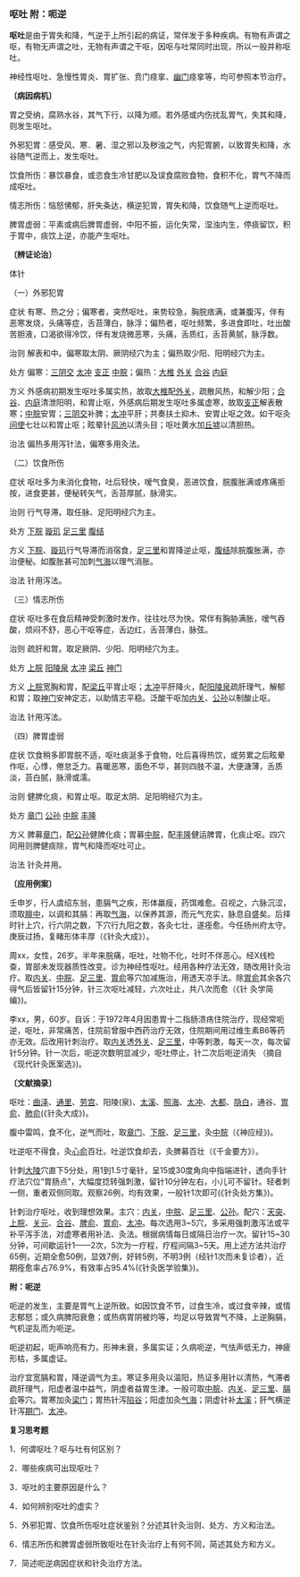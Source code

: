 ### 呕吐 附：呃逆

**呕吐**是由于胃失和降，气逆于上所引起的病证，常伴发于多种疾病。有物有声谓之呕，有物无声谓之吐，无物有声谓之干呕，因呕与吐常同时出现，所以一般并称呕吐。

神经性呕吐、急慢性胃炎、胃扩张、贲门痉挛、[幽门](https://www.gmzyjc.com/read/zjs/zjs3.1.7-8-0.0.2.3.21.md)痉挛等，均可参照本节治疗。

**〔病因病机〕**

胃之受纳，腐熟水谷，其气下行，以降为顺。若外感或内伤扰乱胃气，失其和降，则发生呕吐。

外邪犯胃：感受风、寒．暑、湿之邪以及秽浊之气，内犯胃腑，以致胃失和降，水谷随气逆而上，发生呕吐。

饮食所伤：暴饮暴食，或恣食生冷甘肥以及误食腐败食物，食积不化，胃气不降而成呕吐。

情志所伤：恼怒怫郁，肝失条达，横逆犯胃，胃失和降，饮食随气上逆而呕吐。

脾胃虚弱：平素或病后脾胃虚弱，中阳不振，运化失常，湿浊内生，停痰留饮，积于胃中，痰饮上逆，亦能产生呕吐。

**〔辨证论治〕**

体针

（一）外邪犯胃

症状  有寒、热之分；偏寒者，突然呕吐，来势较急，胸脘痞满，或兼腹泻，伴有恶寒发烧，头痛等症，舌苔薄白，脉浮；偏热者，呕吐频繁，多进食即吐，吐出酸苦胆液，口渴欲得冷饮，伴有发烧微恶寒，头痛，舌质红，舌苔黄腻，脉浮数。

治则  解表和中。偏寒取太阴、厥阴经穴为主；偏热取少阳、阳明经穴为主。

处方  偏寒：[三阴交](https://www.gmzyjc.com/read/zjs/zjs3.1.4-6-0.0.1.3.6.md)  [太冲](https://www.gmzyjc.com/read/zjs/zjs3.1.9-12-0.0.4.3.3.md)  [支正](https://www.gmzyjc.com/read/zjs/zjs3.1.4-6-0.0.3.3.7.md)  [中脘](https://www.gmzyjc.com/read/zjs/zjs3.2.1-0.1.1.3.11.md)；偏热：[大椎](https://www.gmzyjc.com/read/zjs/zjs3.2.2-0.0.1.3.14.md)  [外关](https://www.gmzyjc.com/read/zjs/zjs3.1.9-12-0.0.2.3.5.md) [合谷](https://www.gmzyjc.com/read/zjs/zjs3.1.1-3-0.1.2.3.4.md)  [内庭](https://www.gmzyjc.com/read/zjs/zjs3.1.1-3-0.1.3.3.44.md)

方义  外感病初期发生呕吐多属实热，故取[大椎](https://www.gmzyjc.com/read/zjs/zjs3.2.2-0.0.1.3.14.md)配[外关](https://www.gmzyjc.com/read/zjs/zjs3.1.9-12-0.0.2.3.5.md)，疏散风热，和解少阳；[合谷](https://www.gmzyjc.com/read/zjs/zjs3.1.1-3-0.1.2.3.4.md)、[内庭](https://www.gmzyjc.com/read/zjs/zjs3.1.1-3-0.1.3.3.44.md)清泄阳明，和胃止呕，外感病后期发生呕吐多属虚寒，故取[支正](https://www.gmzyjc.com/read/zjs/zjs3.1.4-6-0.0.3.3.7.md)解表散寒；[中脘](https://www.gmzyjc.com/read/zjs/zjs3.2.1-0.1.1.3.11.md)安胃；[三阴交](https://www.gmzyjc.com/read/zjs/zjs3.1.4-6-0.0.1.3.6.md)补脾；[太冲](https://www.gmzyjc.com/read/zjs/zjs3.1.9-12-0.0.4.3.3.md)平肝；共奏扶土抑木、安胃止呕之效。如干呕灸[间使](https://www.gmzyjc.com/read/zjs/zjs3.1.9-12-0.0.1.3.5.md)七壮以和胃止呕；眩晕针[风池](https://www.gmzyjc.com/read/zjs/zjs3.1.9-12-0.0.3.3.20.md)以清头目；呕吐黄水加[丘墟](https://www.gmzyjc.com/read/zjs/zjs3.1.9-12-0.0.3.3.40.md)以清胆热。

治法  偏热多用泻针法，偏寒多用灸法。

（二）饮食所伤

症状  呕吐多为未消化食物，吐后轻快，嗳气食臭，恶进饮食，脘腹胀满或疼痛拒按，进食更甚，便秘转矢气，舌苔厚腻，脉滑实。

治则  行气导滞。取任脉、足阳明经穴为主。

处方  [下脘](https://www.gmzyjc.com/read/zjs/zjs3.2.1-0.1.1.3.9.md)  [璇玑](https://www.gmzyjc.com/read/zjs/zjs3.2.1-0.1.1.3.20.md)  [足三里](https://www.gmzyjc.com/read/zjs/zjs3.1.1-3-0.1.3.3.36.md)  [腹结](https://www.gmzyjc.com/read/zjs/zjs3.1.4-6-0.0.1.3.14.md)

方义  [下脘](https://www.gmzyjc.com/read/zjs/zjs3.2.1-0.1.1.3.9.md)、[璇玑](https://www.gmzyjc.com/read/zjs/zjs3.2.1-0.1.1.3.20.md)行气导滞而消宿食，[足三里](https://www.gmzyjc.com/read/zjs/zjs3.1.1-3-0.1.3.3.36.md)和胃降逆止呕，[腹结](https://www.gmzyjc.com/read/zjs/zjs3.1.4-6-0.0.1.3.14.md)除脘腹胀满，亦治便秘。如腹胀甚可加刺[气海](https://www.gmzyjc.com/read/zjs/zjs3.2.1-0.1.1.3.6.md)以理气消胀。

治法  针用泻法。

（三）情志所伤

症状  呕吐多在食后精神受刺激时发作，往往吐尽为快。常伴有胸胁满胀，嗳气吞酸，烦闷不舒，恶心干呕等症，舌边红，舌苔薄白，脉弦。

治则  疏肝和胃。取足厥阴、少阳、阳明经穴为主。

处方  [上脘](https://www.gmzyjc.com/read/zjs/zjs3.2.1-0.1.1.3.12.md)  [阳陵泉](https://www.gmzyjc.com/read/zjs/zjs3.1.9-12-0.0.3.3.34.md)  [太冲](https://www.gmzyjc.com/read/zjs/zjs3.1.9-12-0.0.4.3.3.md)  [梁丘](https://www.gmzyjc.com/read/zjs/zjs3.1.1-3-0.1.3.3.34.md)  [神门](https://www.gmzyjc.com/read/zjs/zjs3.1.4-6-0.0.2.3.7.md)

方义  [上脘](https://www.gmzyjc.com/read/zjs/zjs3.2.1-0.1.1.3.12.md)宽胸和胃，配[梁丘](https://www.gmzyjc.com/read/zjs/zjs3.1.1-3-0.1.3.3.34.md)平胃止呕；[太冲](https://www.gmzyjc.com/read/zjs/zjs3.1.9-12-0.0.4.3.3.md)平肝降火，配[阳陵泉](https://www.gmzyjc.com/read/zjs/zjs3.1.9-12-0.0.3.3.34.md)疏肝理气，解郁和胃；取[神门](https://www.gmzyjc.com/read/zjs/zjs3.1.4-6-0.0.2.3.7.md)安神定志，以助情志平稳。泛酸干呕加[内关](https://www.gmzyjc.com/read/zjs/zjs3.1.9-12-0.0.1.3.6.md)、[公孙](https://www.gmzyjc.com/read/zjs/zjs3.1.4-6-0.0.1.3.4.md)以制酸止呕。

治法  针用泻法。

（四）脾胃虚弱

症状  饮食稍多即胃脘不适，呕吐痰涎多于食物，吐后喜得热饮，或劳累之后眩晕作呕，心悸，倦怠乏力。喜暖恶寒，面色不华，甚则四肢不温，大便溏薄，舌质淡，苔白腻，脉滑或濡。

治则  健脾化痰，和胃止呕。取足太阴、足阳明经穴为主。

处方  [章门](https://www.gmzyjc.com/read/zjs/zjs3.1.9-12-0.0.4.3.13.md)  [公孙](https://www.gmzyjc.com/read/zjs/zjs3.1.4-6-0.0.1.3.4.md)  [中脘](https://www.gmzyjc.com/read/zjs/zjs3.2.1-0.1.1.3.11.md)  [丰隆](https://www.gmzyjc.com/read/zjs/zjs3.1.1-3-0.1.3.3.40.md)

方义  脾募[章门](https://www.gmzyjc.com/read/zjs/zjs3.1.9-12-0.0.4.3.13.md)，配[公孙](https://www.gmzyjc.com/read/zjs/zjs3.1.4-6-0.0.1.3.4.md)健脾化痰；胃募[中脘](https://www.gmzyjc.com/read/zjs/zjs3.2.1-0.1.1.3.11.md)，配[丰隆](https://www.gmzyjc.com/read/zjs/zjs3.1.1-3-0.1.3.3.40.md)健运脾胃，化痰止呕。四穴同用则脾健痰除，胃气和降而呕吐可止。

治法  针灸并用。

**〔应用例案〕**

壬申岁，行人虞绍东翁，患膈气之疾，形体羸瘦，药饵难愈。召视之，六脉沉涩，须取[膻中](https://www.gmzyjc.com/read/zjs/zjs3.2.1-0.1.1.3.16.md)，以调和其膈：再取[气海](https://www.gmzyjc.com/read/zjs/zjs3.2.1-0.1.1.3.6.md)，以保养其源，而元气充实，脉息自盛矣。后择时针上穴，行六阴之数，下穴行九阳之数，各灸七壮，遂痊愈。今任扬州府太守。庚辰过扬，复睹形体丰厚（《针灸大成》）。

周xx，女性，26岁。半年来脘痛，呕吐，吐物不化，吐时不伴恶心。经X线检查，胃部未发现器质性改变。诊为神经性呕吐。经用各种疗法无效，随改用针灸治疗。取[内关](https://www.gmzyjc.com/read/zjs/zjs3.1.9-12-0.0.1.3.6.md)、[中脘](https://www.gmzyjc.com/read/zjs/zjs3.2.1-0.1.1.3.11.md)、[足三里](https://www.gmzyjc.com/read/zjs/zjs3.1.1-3-0.1.3.3.36.md)、[胃俞](https://www.gmzyjc.com/read/zjs/zjs3.1.7-8-0.0.1.3.21.md)等穴加减施治，用透天凉手法。除[胃俞](https://www.gmzyjc.com/read/zjs/zjs3.1.7-8-0.0.1.3.21.md)其余各穴得气后皆留针15分钟，针三次呕吐减轻，六次吐止，共八次而愈（《针
灸学简编》)。

李xx，男，60岁。自诉：于1972年4月因患胃十二指肠溃疡住院治疗，现经常呃逆，呕吐，非常痛苦，住院前曾服中西药治疗无效，住院期间用过维生素B6等药亦无效。后改用针刺治疗。取[内关](https://www.gmzyjc.com/read/zjs/zjs3.1.9-12-0.0.1.3.6.md)透[外关](https://www.gmzyjc.com/read/zjs/zjs3.1.9-12-0.0.2.3.5.md)、[足三里](https://www.gmzyjc.com/read/zjs/zjs3.1.1-3-0.1.3.3.36.md)，中等刺激，每天一次，每次留针5分钟。针一次后，呃逆次数明显减少，呕吐停止，针二次后呃逆消失
（摘自《现代针灸医案选》)。

**〔文献摘录〕**

呕吐：[曲泽](https://www.gmzyjc.com/read/zjs/zjs3.1.9-12-0.0.1.3.3.md)、[通里](https://www.gmzyjc.com/read/zjs/zjs3.1.4-6-0.0.2.3.5.md)、[劳宫](https://www.gmzyjc.com/read/zjs/zjs3.1.9-12-0.0.1.3.8.md)、阳陵(泉)、[太溪](https://www.gmzyjc.com/read/zjs/zjs3.1.7-8-0.0.2.3.3.md)、[照海](https://www.gmzyjc.com/read/zjs/zjs3.1.7-8-0.0.2.3.6.md)、[太冲](https://www.gmzyjc.com/read/zjs/zjs3.1.9-12-0.0.4.3.3.md)、[大都](https://www.gmzyjc.com/read/zjs/zjs3.1.4-6-0.0.1.3.2.md)、[隐白](https://www.gmzyjc.com/read/zjs/zjs3.1.4-6-0.0.1.3.1.md)，通谷、[胃俞](https://www.gmzyjc.com/read/zjs/zjs3.1.7-8-0.0.1.3.21.md)、[肺俞](https://www.gmzyjc.com/read/zjs/zjs3.1.7-8-0.0.1.3.13.md)(《针灸大成》)。

腹中雷鸣，食不化，逆气而吐，取[章门](https://www.gmzyjc.com/read/zjs/zjs3.1.9-12-0.0.4.3.13.md)、[下脘](https://www.gmzyjc.com/read/zjs/zjs3.2.1-0.1.1.3.9.md)、[足三里](https://www.gmzyjc.com/read/zjs/zjs3.1.1-3-0.1.3.3.36.md)，灸[中脘](https://www.gmzyjc.com/read/zjs/zjs3.2.1-0.1.1.3.11.md)（《神应经》)。

吐逆呕不得食，灸[心俞](https://www.gmzyjc.com/read/zjs/zjs3.1.7-8-0.0.1.3.15.md)百壮。吐逆饮食却去，灸脾募百壮（《千金要方》）。

针刺[大陵](https://www.gmzyjc.com/read/zjs/zjs3.1.9-12-0.0.1.3.7.md)穴直下5分处，用1到1.5寸毫针，呈15或30度角向中指端进针，透向手针疗法穴位“胃肠点”，大幅度捻转强刺激，留针10分钟左右，小儿可不留针。轻者刺一侧，重者双侧同取。观察26例，均有效果，一般针1次即可(《针灸处方集》)。

针刺治疗呕吐，收到理想效果。主穴：[内关](https://www.gmzyjc.com/read/zjs/zjs3.1.9-12-0.0.1.3.6.md)，[中脘](https://www.gmzyjc.com/read/zjs/zjs3.2.1-0.1.1.3.11.md)、[足三里](https://www.gmzyjc.com/read/zjs/zjs3.1.1-3-0.1.3.3.36.md)、[公孙](https://www.gmzyjc.com/read/zjs/zjs3.1.4-6-0.0.1.3.4.md)。配穴：[天突](https://www.gmzyjc.com/read/zjs/zjs3.2.1-0.1.1.3.20.1.md)、[上脘](https://www.gmzyjc.com/read/zjs/zjs3.2.1-0.1.1.3.12.md)、[关元](https://www.gmzyjc.com/read/zjs/zjs3.2.1-0.1.1.3.4.md)、[合谷](https://www.gmzyjc.com/read/zjs/zjs3.1.1-3-0.1.2.3.4.md)、[脾俞](https://www.gmzyjc.com/read/zjs/zjs3.1.7-8-0.0.1.3.20.md)、[胃俞](https://www.gmzyjc.com/read/zjs/zjs3.1.7-8-0.0.1.3.21.md)、[太冲](https://www.gmzyjc.com/read/zjs/zjs3.1.9-12-0.0.4.3.3.md)。每次选用3~5穴，多采用强刺激泻法或平补平泻手法，对虚寒者用补法、灸法。根据病情每日或隔日治疗一次。留针15~30分钟，可间歇运针1——2次，5次为一疗程，疗程间隔3~5天。用上述方法共治疗65例，近期全愈50例，显效7例，好转5例，不明3例（经针1次而未复诊者），近期痊愈率占76.9%，有效率占95.4%(《针灸医学验集》)。

**附：呃逆**

呃逆的发生，主要是胃气上逆所致。如因饮食不节，过食生冷，或过食辛辣，或情志郁怒；或久病脾阳衰惫；或热病胃阴被灼等，均足以导致胃气不降，上逆胸膈，气机逆乱而为呃逆。

呃逆初起，呃声响亮有力，形神未衰，多属实证；久病呃逆，气怯声低无力，神疲形枯，多属虚证。

治疗宜宽膈和胃，降逆调气为主。寒证多用灸以温阳，热证多用针以清热，气滞者疏肝理气，阳虚者温中益气，阴虚者益胃生津。一般可取[中脘](https://www.gmzyjc.com/read/zjs/zjs3.2.1-0.1.1.3.11.md)、[内关](https://www.gmzyjc.com/read/zjs/zjs3.1.9-12-0.0.1.3.6.md)、[足三里](https://www.gmzyjc.com/read/zjs/zjs3.1.1-3-0.1.3.3.36.md)、[膈俞](https://www.gmzyjc.com/read/zjs/zjs3.1.7-8-0.0.1.3.17.md)等穴。胃寒加灸[梁门](https://www.gmzyjc.com/read/zjs/zjs3.1.1-3-0.1.3.3.21.md)；胃热针泻[陷谷](https://www.gmzyjc.com/read/zjs/zjs3.1.1-3-0.1.3.3.43.md)；阳虚加灸[气海](https://www.gmzyjc.com/read/zjs/zjs3.2.1-0.1.1.3.6.md)；阴虚针补[太溪](https://www.gmzyjc.com/read/zjs/zjs3.1.7-8-0.0.2.3.3.md)；肝气横逆针泻[期门](https://www.gmzyjc.com/read/zjs/zjs3.1.9-12-0.0.4.3.14.md)、[太冲](https://www.gmzyjc.com/read/zjs/zjs3.1.9-12-0.0.4.3.3.md)。

**复习思考题**

1．何谓呕吐？呕与吐有何区别？

2．哪些疾病可出现呕吐？

3．呕吐的主要原因是什么？

4．如何辨别呕吐的虚实？

5．外邪犯胃、饮食所伤呕吐症状鉴别？分述其针灸治则、处方、方义和治法。

6．情志所伤和脾胃虚弱所致呕吐在针灸治疗上有何不同，简述其处方和方义。

7．简述呃逆病因症状和针灸治疗方法。


